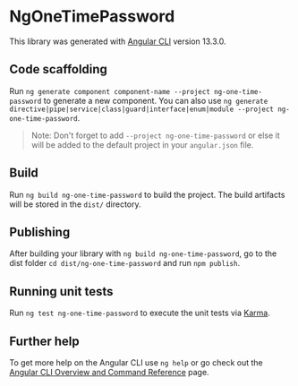 # NgOneTimePassword

This library was generated with [Angular CLI](https://github.com/angular/angular-cli) version 13.3.0.

## Code scaffolding

Run `ng generate component component-name --project ng-one-time-password` to generate a new component. You can also use `ng generate directive|pipe|service|class|guard|interface|enum|module --project ng-one-time-password`.
> Note: Don't forget to add `--project ng-one-time-password` or else it will be added to the default project in your `angular.json` file. 

## Build

Run `ng build ng-one-time-password` to build the project. The build artifacts will be stored in the `dist/` directory.

## Publishing

After building your library with `ng build ng-one-time-password`, go to the dist folder `cd dist/ng-one-time-password` and run `npm publish`.

## Running unit tests

Run `ng test ng-one-time-password` to execute the unit tests via [Karma](https://karma-runner.github.io).

## Further help

To get more help on the Angular CLI use `ng help` or go check out the [Angular CLI Overview and Command Reference](https://angular.io/cli) page.
